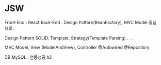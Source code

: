 # JSW

Front-End : React
Back-End : Design Pattern(BeanFactory), MVC Model 중심으로.


Design Pattern
SOLID, Template, Strategy(Template Parsing) . . .

MVC
Model, View (ModelAndView), Controller
@Autowired
@Repository

DB
MySQL : 연동성공
h2
